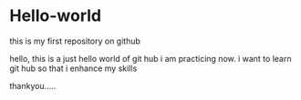 # Hello-world
this is my first repository on github

hello,
this is a just hello world of git hub i am practicing now.
i want to learn git hub so that i enhance my skills

thankyou.....
